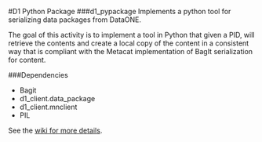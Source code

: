 #D1 Python Package
###d1_pypackage
Implements a python tool for serializing data packages from DataONE.


The goal of this activity is to implement a tool in Python that given a PID,
will retrieve the contents and create a local copy of the content in a
consistent way that is compliant with the Metacat implementation of BagIt
serialization for content.


###Dependencies

* Bagit
* d1_client.data_package
* d1_client.mnclient
* PIL


See the [wiki for more details](https://github.com/DataONEorg/d1_pypackage/wiki).

